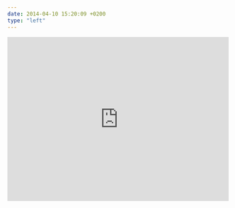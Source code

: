 ```yaml
---
date: 2014-04-10 15:20:09 +0200
type: "left"
---
```

<iframe src="https://www.facebook.com/plugins/post.php?href=https%3A%2F%2Fwww.facebook.com%2Fphoto.php%3Ffbid%3D10152176936864865%26set%3Da.10150382045299865.355740.580174864%26type%3D3&width=500" width="500" height="371" style="border:none;overflow:hidden" scrolling="no" frameborder="0" allowTransparency="true"></iframe>
